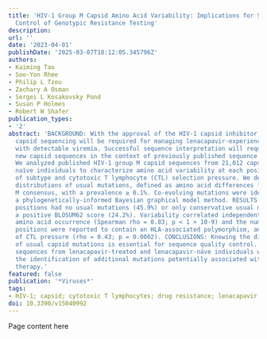 ```yaml
---
title: 'HIV-1 Group M Capsid Amino Acid Variability: Implications for Sequence Quality
  Control of Genotypic Resistance Testing'
description:
url: ''
date: '2023-04-01'
publishDate: '2025-03-07T18:12:05.345796Z'
authors:
- Kaiming Tao
- Soo-Yon Rhee
- Philip L Tzou
- Zachary A Osman
- Sergei L Kosakovsky Pond
- Susan P Holmes
- Robert W Shafer
publication_types:
- '2'
abstract: 'BACKGROUND: With the approval of the HIV-1 capsid inhibitor, lenacapavir,
  capsid sequencing will be required for managing lenacapavir-experienced individuals
  with detectable viremia. Successful sequence interpretation will require examining
  new capsid sequences in the context of previously published sequence data. METHODS:
  We analyzed published HIV-1 group M capsid sequences from 21,012 capsid-inhibitor
  naı̈ve individuals to characterize amino acid variability at each position and influence
  of subtype and cytotoxic T lymphocyte (CTL) selection pressure. We determined the
  distributions of usual mutations, defined as amino acid differences from the group
  M consensus, with a prevalence ≥ 0.1%. Co-evolving mutations were identified using
  a phylogenetically-informed Bayesian graphical model method. RESULTS: 162 (70.1%)
  positions had no usual mutations (45.9%) or only conservative usual mutations with
  a positive BLOSUM62 score (24.2%). Variability correlated independently with subtype-specific
  amino acid occurrence (Spearman rho = 0.83; p < 1 × 10-9) and the number of times
  positions were reported to contain an HLA-associated polymorphism, an indicator
  of CTL pressure (rho = 0.43; p = 0.0002). CONCLUSIONS: Knowing the distribution
  of usual capsid mutations is essential for sequence quality control. Comparing capsid
  sequences from lenacapavir-treated and lenacapavir-näve individuals will enable
  the identification of additional mutations potentially associated with lenacapavir
  therapy.'
featured: false
publication: '*Viruses*'
tags:
- HIV-1; capsid; cytotoxic T lymphocytes; drug resistance; lenacapavir; subtype
doi: 10.3390/v15040992
---
```


Page content here